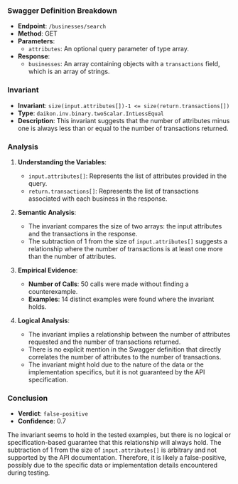 ### Swagger Definition Breakdown
- **Endpoint**: `/businesses/search`
- **Method**: GET
- **Parameters**:
  - `attributes`: An optional query parameter of type array.
- **Response**:
  - `businesses`: An array containing objects with a `transactions` field, which is an array of strings.

### Invariant
- **Invariant**: `size(input.attributes[])-1 <= size(return.transactions[])`
- **Type**: `daikon.inv.binary.twoScalar.IntLessEqual`
- **Description**: This invariant suggests that the number of attributes minus one is always less than or equal to the number of transactions returned.

### Analysis
1. **Understanding the Variables**:
   - `input.attributes[]`: Represents the list of attributes provided in the query.
   - `return.transactions[]`: Represents the list of transactions associated with each business in the response.

2. **Semantic Analysis**:
   - The invariant compares the size of two arrays: the input attributes and the transactions in the response.
   - The subtraction of 1 from the size of `input.attributes[]` suggests a relationship where the number of transactions is at least one more than the number of attributes.

3. **Empirical Evidence**:
   - **Number of Calls**: 50 calls were made without finding a counterexample.
   - **Examples**: 14 distinct examples were found where the invariant holds.

4. **Logical Analysis**:
   - The invariant implies a relationship between the number of attributes requested and the number of transactions returned.
   - There is no explicit mention in the Swagger definition that directly correlates the number of attributes to the number of transactions.
   - The invariant might hold due to the nature of the data or the implementation specifics, but it is not guaranteed by the API specification.

### Conclusion
- **Verdict**: `false-positive`
- **Confidence**: 0.7

The invariant seems to hold in the tested examples, but there is no logical or specification-based guarantee that this relationship will always hold. The subtraction of 1 from the size of `input.attributes[]` is arbitrary and not supported by the API documentation. Therefore, it is likely a false-positive, possibly due to the specific data or implementation details encountered during testing.
